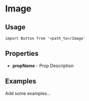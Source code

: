# Image

## Usage

```
import Button from '<path_to>/Image'
```

## Properties

* **propName** - Prop Description

## Examples

Add some examples...
